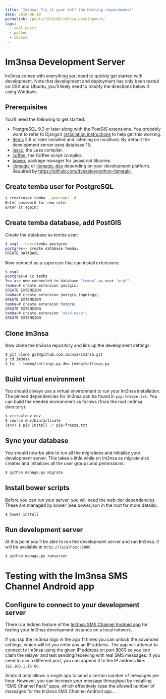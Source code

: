 ```yaml
---
title: 'Im3nsa: Try it your self the Hosting requirements'
date: 2018-06-10
permalink: /posts/2018/06/im3nsa-development/
tags:
  - cool posts
  - python
  - im3nsa
---
```

# Im3nsa Development Server

Im3nsa comes with everything you need to quickly get started with development. Note that development and deployment has only been tested on OSX and Ubuntu, you’ll likely need to modify the directions below if using Windows.

## Prerequisites

You’ll need the following to get started:

-   PostgreSQL 9.3 or later along with the PostGIS extensions. You probably want to refer to Django’s  [installation instructions](https://docs.djangoproject.com/en/dev/ref/contrib/gis/install/postgis/)  to help get this working.
-   [Redis](https://redis.io/)  2.8 or later installed and listening on localhost. By default the development server uses database 15.
-   [lessc](http://lesscss.org/), the Less compiler.
-   [coffee](http://coffeescript.org/), the Coffee script compiler.
-   [bower](http://bower.io/), package manager for javascript libraries.
-   [libmagic](http://brewformulas.org/Libmagic)  or  [libmagic-dev](https://packages.ubuntu.com/search?keywords=libmagic-dev)  depending on your development platform. Required by https://github.com/dveselov/python-libmagic.

## Create temba user for PostgreSQL

```bash
$ createuser temba --pwprompt -d
Enter password for new role:
Enter it again:
```

## Create temba database, add PostGIS

Create the database as temba user:

```bash
$ psql --user=temba postgres
postgres=> create database temba;
CREATE DATABASE
```

Now connect as a superuser that can install extensions:

```bash
$ psql
postgres=# \c temba
You are now connected to database "temba" as user "psql".
temba=# create extension postgis;
CREATE EXTENSION
temba=# create extension postgis_topology;
CREATE EXTENSION
temba=# create extension hstore;
CREATE EXTENSION
temba=# create extension "uuid-ossp";
CREATE EXTENSION
```

## Clone Im3nsa

Now clone the Im3nsa repository and link up the development settings:

```bash
$ git clone git@github.com:im3nsa/im3nsa.git
$ cd Im3nsa
$ ln -s temba/settings.py.dev temba/settings.py
```

## Build virtual environment

You should always use a virtual environment to run your Im3nsa installation. The pinned dependencies for Im3nsa can be found in  `pip-freeze.txt`. You can build the needed environment as follows (from the root im3nsa directory):

```bash
$ virtualenv env
$ source env/bin/activate
(env) $ pip install -r pip-freeze.txt
```

## Sync your database

You should now be able to run all the migrations and initialize your development server. This takes a little while on Im3nsa as migrate also creates and initializes all the user groups and permissions.

```bash
$ python manage.py migrate
```

## Install bower scripts

Before you can run your server, you will need the web-tier dependencies. These are managed by bower (see bower.json in the root for more details).

```bash
$ bower install
```

## Run development server

At this point you’ll be able to run the development server and run Im3nsa. It will be available at  `http://localhost:8000`

```bash
$ python manage.py runserver
```

# Testing with the Im3nsa SMS Channel Android app

## Configure to connect to your development server

There is a hidden feature of the  [Im3nsa SMS Channel Android app](https://github.com/mekjr1/android-channel)  for testing your Im3nsa development instance on a local network.

If you tap the Im3nsa logo in the app 11 times you can unlock the advanced settings, which will let you enter any an IP address. The app will attempt to connect to Im3nsa using the given IP address on port 8000 so you can claim the relayer and test sending/receiving with real SMS messages. If you need to use a different port, you can append it to the IP address like:  `192.168.1.15:80`.

Android only allows a single app to send a certain number of messages per hour. However, you can increase your message throughput by installing “SMS Channel Pack” apps, which effectively raise the allowed number of messages for the Im3nsa SMS Channel Android app. .

